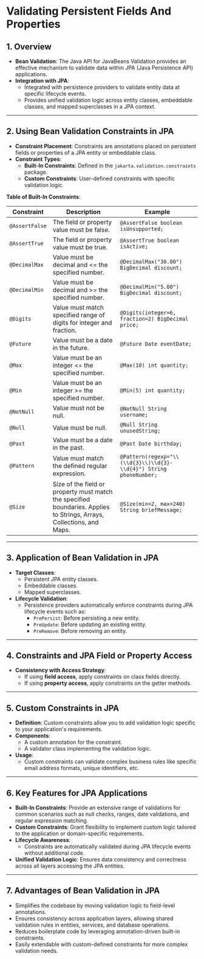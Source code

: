 # Validating Persistent Fields And Properties

## 1. Overview

- **Bean Validation**: The Java API for JavaBeans Validation provides an effective mechanism to validate data within
  JPA (Java Persistence API) applications.
- **Integration with JPA**:
    - Integrated with persistence providers to validate entity data at specific lifecycle events.
    - Provides unified validation logic across entity classes, embeddable classes, and mapped superclasses in a JPA
      context.

---

## 2. Using Bean Validation Constraints in JPA

- **Constraint Placement**: Constraints are annotations placed on persistent fields or properties of a JPA entity or
  embeddable class.
- **Constraint Types**:
    - **Built-In Constraints**: Defined in the `jakarta.validation.constraints` package.
    - **Custom Constraints**: User-defined constraints with specific validation logic.

**Table of Built-In Constraints**:

| Constraint     | Description                                                                                                           | Example                                                            |
|----------------|-----------------------------------------------------------------------------------------------------------------------|--------------------------------------------------------------------|
| `@AssertFalse` | The field or property value must be false.                                                                            | `@AssertFalse boolean isUnsupported;`                              |
| `@AssertTrue`  | The field or property value must be true.                                                                             | `@AssertTrue boolean isActive;`                                    |
| `@DecimalMax`  | Value must be decimal and <= the specified number.                                                                    | `@DecimalMax("30.00") BigDecimal discount;`                        |
| `@DecimalMin`  | Value must be decimal and >= the specified number.                                                                    | `@DecimalMin("5.00") BigDecimal discount;`                         |
| `@Digits`      | Value must match specified range of digits for integer and fraction.                                                  | `@Digits(integer=6, fraction=2) BigDecimal price;`                 |
| `@Future`      | Value must be a date in the future.                                                                                   | `@Future Date eventDate;`                                          |
| `@Max`         | Value must be an integer <= the specified number.                                                                     | `@Max(10) int quantity;`                                           |
| `@Min`         | Value must be an integer >= the specified number.                                                                     | `@Min(5) int quantity;`                                            |
| `@NotNull`     | Value must not be null.                                                                                               | `@NotNull String username;`                                        |
| `@Null`        | Value must be null.                                                                                                   | `@Null String unusedString;`                                       |
| `@Past`        | Value must be a date in the past.                                                                                     | `@Past Date birthday;`                                             |
| `@Pattern`     | Value must match the defined regular expression.                                                                      | `@Pattern(regexp="\\(\\d{3}\\)\\d{3}-\\d{4}") String phoneNumber;` |
| `@Size`        | Size of the field or property must match the specified boundaries. Applies to Strings, Arrays, Collections, and Maps. | `@Size(min=2, max=240) String briefMessage;`                       |

---

## 3. Application of Bean Validation in JPA

- **Target Classes**:
    - Persistent JPA entity classes.
    - Embeddable classes.
    - Mapped superclasses.
- **Lifecycle Validation**:
    - Persistence providers automatically enforce constraints during JPA lifecycle events such as:
        - `PrePersist`: Before persisting a new entity.
        - `PreUpdate`: Before updating an existing entity.
        - `PreRemove`: Before removing an entity.

---

## 4. Constraints and JPA Field or Property Access

- **Consistency with Access Strategy**:
    - If using **field access**, apply constraints on class fields directly.
    - If using **property access**, apply constraints on the getter methods.

---

## 5. Custom Constraints in JPA

- **Definition**: Custom constraints allow you to add validation logic specific to your application's requirements.
- **Components**:
    - A custom annotation for the constraint.
    - A validator class implementing the validation logic.
- **Usage**:
    - Custom constraints can validate complex business rules like specific email address formats, unique identifiers,
      etc.

---

## 6. Key Features for JPA Applications

- **Built-In Constraints**: Provide an extensive range of validations for common scenarios such as null checks, ranges,
  date validations, and regular expression matching.
- **Custom Constraints**: Grant flexibility to implement custom logic tailored to the application or domain-specific
  requirements.
- **Lifecycle Awareness**:
    - Constraints are automatically validated during JPA lifecycle events without additional code.
- **Unified Validation Logic**: Ensures data consistency and correctness across all layers accessing the JPA entities.

---

## 7. Advantages of Bean Validation in JPA

- Simplifies the codebase by moving validation logic to field-level annotations.
- Ensures consistency across application layers, allowing shared validation rules in entities, services, and database
  operations.
- Reduces boilerplate code by leveraging annotation-driven built-in constraints.
- Easily extendable with custom-defined constraints for more complex validation needs.